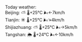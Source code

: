 Today weather:  
Beijing: ⛅️  🌡️+25°C 🌬️←7km/h  
Tianjin: ☀️   🌡️+25°C 🌬️↘4km/h  
Shijiazhuang: ⛅️  🌡️+25°C 🌬️→5km/h  
Tangshan: 🌦   🌡️+24°C 🌬️←10km/h  
